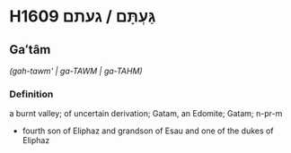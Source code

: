 # H1609 גַּעְתָּם / געתם

## Gaʻtâm

_(gah-tawm' | ɡa-TAWM | ɡa-TAHM)_

### Definition

a burnt valley; of uncertain derivation; Gatam, an Edomite; Gatam; n-pr-m

- fourth son of Eliphaz and grandson of Esau and one of the dukes of Eliphaz
